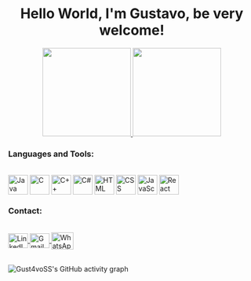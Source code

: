 <h1 align="center">Hello World, I'm Gustavo, be very welcome!</h1>

<div align="center">
  <a href="https://github.com/Gust4voSS">
    <img height="180em" src="https://github-readme-stats.vercel.app/api?username=Gust4voSS&show_icons=true&theme=dark&include_all_commits=true&count_private=true"/>
    <img height="180em" src="https://github-readme-stats.vercel.app/api/top-langs/?username=Gust4voSS&layout=compact&langs_count=7&theme=dark"/>
  </a>
</div>

### Languages and Tools:

<div style="display: inline_block"><br>
  <img align="center" alt="Java" height="40" width="40" src="https://cdn.jsdelivr.net/gh/devicons/devicon/icons/java/java-original.svg">
  <img align="center" alt="C" height="40" width="40" src="https://cdn.jsdelivr.net/gh/devicons/devicon/icons/c/c-original.svg">
  <img align="center" alt="C++" height="40" width="40" src="https://cdn.jsdelivr.net/gh/devicons/devicon/icons/cplusplus/cplusplus-original.svg">
  <img align="center" alt="C#" height="40" width="40" src="https://cdn.jsdelivr.net/gh/devicons/devicon/icons/csharp/csharp-original.svg">
  <img align="center" alt="HTML" height="40" width="40" src="https://cdn.jsdelivr.net/gh/devicons/devicon/icons/html5/html5-original.svg">
  <img align="center" alt="CSS" height="40" width="40" src="https://cdn.jsdelivr.net/gh/devicons/devicon/icons/css3/css3-original.svg">
  <img align="center" alt="JavaScript" height="40" width="40" src="https://cdn.jsdelivr.net/gh/devicons/devicon/icons/javascript/javascript-original.svg">
  <img align="center" alt="React" height="40" width="40" src="https://cdn.jsdelivr.net/gh/devicons/devicon/icons/react/react-original.svg">
</div>

### Contact:

<div><br>
  <a <a href="https://www.linkedin.com/in/gust4voss" target="_blank">
    <img align="center" alt="LinkedIn" height="30" width="40" src="https://cdn.jsdelivr.net/gh/devicons/devicon/icons/linkedin/linkedin-original.svg">
  </a>
  <a href="mailto:salesgustavo003@gmail.com">
    <img align="center" alt="Gmail" height="30" width="40" src="https://cdn.jsdelivr.net/gh/devicons/devicon/icons/google/google-original.svg">
  </a>
  <a href="https://wa.me/5533998268519" target="_blank">
<img align="center" alt="WhatsApp" height="35" width="45" src="https://upload.wikimedia.org/wikipedia/commons/6/6b/WhatsApp.svg">  </a>
  <!-- Adicione mais ícones conforme necessário -->
</div>


<br/>

![Gust4voSS's GitHub activity graph](https://github-readme-activity-graph.vercel.app/graph?username=Gust4voSS&theme=react-dark)
